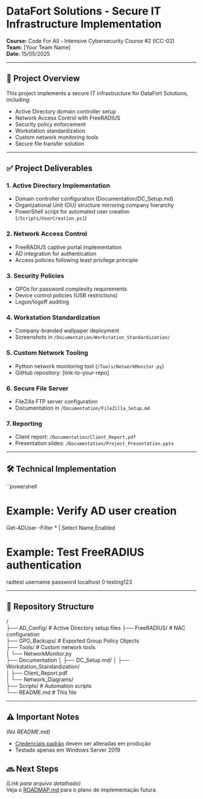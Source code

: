# **DataFort Solutions - Secure IT Infrastructure Implementation**  
**Course:** Code For All - Intensive Cybersecurity Course #2 (ICC-02)  
**Team:** [Your Team Name]  
**Date:** 15/05/2025 

---

## **📌 Project Overview**  
This project implements a secure IT infrastructure for DataFort Solutions, including:

- Active Directory domain controller setup
- Network Access Control with FreeRADIUS
- Security policy enforcement
- Workstation standardization
- Custom network monitoring tools
- Secure file transfer solution

---

## **✅ Project Deliverables**  

### **1. Active Directory Implementation**  
- Domain controller configuration (Documentation/DC_Setup.md)  
- Organizational Unit (OU) structure mirroring company hierarchy  
- PowerShell script for automated user creation (`/Scripts/UserCreation.ps1`)  

### **2. Network Access Control**  
- FreeRADIUS captive portal implementation  
- AD integration for authentication  
- Access policies following least privilege principle  

### **3. Security Policies**  
- GPOs for password complexity requirements  
- Device control policies (USB restrictions)  
- Logon/logoff auditing  

### **4. Workstation Standardization**  
- Company-branded wallpaper deployment  
- Screenshots in `/Documentation/Workstation_Standardization/`  

### **5. Custom Network Tooling**  
- Python network monitoring tool (`/Tools/NetworkMonitor.py`)  
- GitHub repository: [link-to-your-repo]  

### **6. Secure File Server**  
- FileZilla FTP server configuration  
- Documentation in `/Documentation/FileZilla_Setup.md`  

### **7. Reporting**  
- Client report: `/Documentation/Client_Report.pdf`  
- Presentation slides: `/Documentation/Project_Presentation.pptx`  

---

## **🛠️ Technical Implementation**  

``powershell
# Example: Verify AD user creation
Get-ADUser -Filter * | Select Name,Enabled

# Example: Test FreeRADIUS authentication
radtest username password localhost 0 testing123

---

## **📂 Repository Structure**
/  
├── AD_Config/            # Active Directory setup files
├── FreeRADIUS/           # NAC configuration  
├── GPO_Backups/          # Exported Group Policy Objects  
├── Tools/                # Custom network tools  
│   └── NetworkMonitor.py  
├── Documentation
│   ├── DC_Setup.md/
│   ├── Workstation_Standardization/  
│   ├── Client_Report.pdf  
│   └── Network_Diagrams/  
├── Scripts/              # Automation scripts  
└── README.md             # This file

---

## **⚠️ Important Notes**  
*(No README.md)*  
- [Credenciais padrão](Documentation/SECURITY_NOTES.md) devem ser alteradas em produção  
- Testado apenas em Windows Server 2019  

## **🔜 Next Steps**  
*(Link para arquivo detalhado)*  
Veja o [ROADMAP.md](Documentation/ROADMAP.md) para o plano de implementação futura.  
